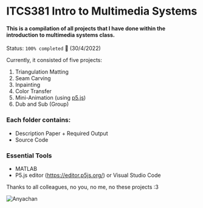 # ITCS381 Intro to Multimedia Systems

#### This is a compilation of all projects that I have done within the introduction to multimedia systems class.

Status: ```100% completed``` 🥇 (30/4/2022)

Currently, it consisted of five projects:
1. Triangulation Matting
2. Seam Carving
3. Inpainting
4. Color Transfer
5. Mini-Animation (using <a href="https://p5js.org/">p5.js</a>)
6. Dub and Sub (Group)

### Each folder contains:
- Description Paper + Required Output
- Source Code

### Essential Tools
- MATLAB
- P5.js editor (https://editor.p5js.org/) or Visual Studio Code 

Thanks to all colleagues, no you, no me, no these projects :3

![Anyachan](https://img1.ak.crunchyroll.com/i/spire4/701644b6aee967208fb235bf8cf1535e1639788420_full.jpg)
